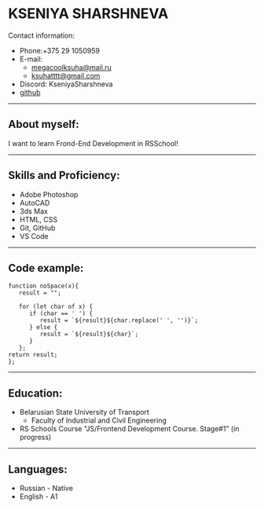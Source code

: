 # **KSENIYA SHARSHNEVA**

 Contact information:
 *  Phone:+375 29 1050959
 *  E-mail: 
    + megacoolksuha@mail.ru
    + ksuhatttt@gmail.com
 *  Discord: KseniyaSharshneva
 *  [github](https://github.com/KsushaSher)
  
*******************
## About myself:
I want to learn Frond-End Development in RSSchool!


*******************
## Skills and Proficiency:
* Adobe Photoshop 
* AutoCAD
* 3ds Max
* HTML, CSS
* Git, GitHub
* VS Code
  
*******************
## Code example:
```
function noSpace(x){
   result = "";

   for (let char of x) {
      if (char == ' ') {
         result = `${result}${char.replace(' ', '')}`;
      } else {
         result = `${result}${char}`;
      }
   };
return result;
};

```
******************
## Education:
* Belarusian State University of Transport 
   + Faculty of Industrial and Civil Engineering
* RS Schools Course "JS/Frontend Development Course. Stage#1" (in progress)


******************
## Languages:
  * Russian - Native
  * English - A1